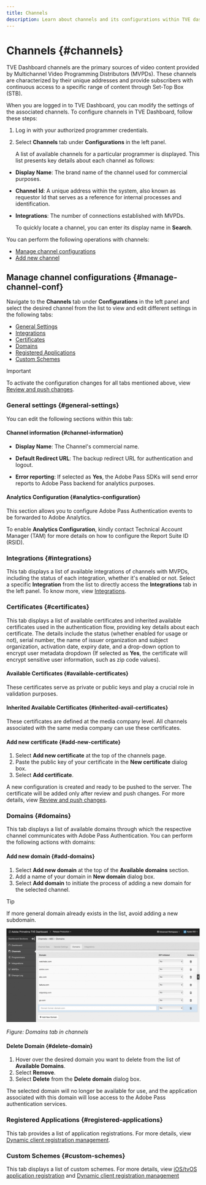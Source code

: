 ```yaml
---
title: Channels
description: Learn about channels and its configurations within TVE dashboard.
---
```


# Channels {#channels}

TVE Dashboard channels are the primary sources of video content provided by Multichannel Video Programming Distributors (MVPDs). These channels are characterized by their unique addresses and provide subscribers with continuous access to a specific range of content through Set-Top Box (STB).

When you are logged in to TVE Dashboard, you can modify the settings of the associated channels. To configure channels in TVE Dashboard, follow these steps:

1. Log in with your authorized programmer credentials.
1. Select **Channels** tab under **Configurations** in the left panel. 

   A list of available channels for a particular programmer is displayed. This list presents key details about each channel as follows:

* **Display Name**: The brand name of the channel used for commercial purposes.
* **Channel Id**: A unique address within the system, also known as requestor Id that serves as a reference for internal processes and identification.
* **Integrations**: The number of connections established with MVPDs.

   To quickly locate a channel, you can enter its display name in **Search**.

You can perform the following operations with channels:

* [Manage channel configurations](#manage-channel-conf)
* [Add new channel](#add-new-channel)

## Manage channel configurations {#manage-channel-conf}

Navigate to the **Channels** tab under **Configurations** in the left panel and select the desired channel from the list to view and edit different settings in the following tabs:

* [General Settings](#general-settings)
* [Integrations](#integrations)
* [Certificates](#certificates)
* [Domains](#domains)
* [Registered Applications](#registered-applications)
* [Custom Schemes](#custom-schemes) 

>[!IMPORTANT]
>
> To activate the configuration changes for all tabs mentioned above, view [Review and push changes](/help/authentication/tve-dashboard-review-push-changes.md). 

### General settings {#general-settings}

You can edit the following sections within this tab:

#### Channel information {#channel-information}

* **Display Name**: The Channel's commercial name.

* **Default Redirect URL**: The backup redirect URL for authentication and logout.

* **Error reporting**: If selected as **Yes**, the Adobe Pass SDKs will send error reports to Adobe Pass backend for analytics purposes.

#### Analytics Configuration {#analytics-configuration}

This section allows you to configure Adobe Pass Authentication events to be forwarded to Adobe Analytics.

To enable **Analytics Configuration**, kindly contact Technical Account Manager (TAM) for more details on how to configure the Report Suite ID (RSID).

### Integrations {#integrations}

This tab displays a list of available integrations of channels with MVPDs, including the status of each integration, whether it's enabled or not. Select a specific **Integration** from the list to directly access the **Integrations** tab in the left panel. To know more, view [Integrations](/help/authentication/tve-dashboard-integrations.md).

### Certificates {#certificates}

This tab displays a list of available certificates and inherited available certificates used in the authentication flow, providing key details about each certificate. The details include the status (whether enabled for usage or not), serial number, the name of issuer organization and subject organization, activation date, expiry date, and a drop-down option to encrypt user metadata dropdown (If selected as **Yes**, the certificate will encrypt sensitive user information, such as zip code values).

#### Available Certificates {#available-certificates}

These certificates serve as private or public keys and play a crucial role in validation purposes.

#### Inherited Available Certificates {#inherited-avail-certificates}

These certificates are defined at the media company level. All channels associated with the same media company can use these certificates.

#### Add new certificate {#add-new-certificate}

1. Select **Add new certificate** at the top of the channels page.
1. Paste the public key of your certificate in the **New certificate** dialog box.
1. Select **Add certificate**.

A new configuration is created and ready to be pushed to the server. The certificate will be added only after review and push changes. For more details, view [Review and push changes](/help/authentication/tve-dashboard-review-push-changes.md).

### Domains {#domains}

This tab displays a list of available domains through which the respective channel communicates with Adobe Pass Authentication. You can perform the following actions with domains:

#### Add new domain {#add-domains}

1. Select **Add new domain** at the top of the **Available domains** section.
1. Add a name of your domain in **New domain** dialog box. 
1. Select **Add domain** to initiate the process of adding a new domain for the selected channel.

>[!TIP]
>
> If more general domain already exists in the list, avoid adding a new subdomain.

![Add a new domain to a selected channel section](assets/add-domain-to-channel-sec.png)

*Figure: Domains tab in channels*

#### Delete Domain {#delete-domain}

1. Hover over the desired domain you want to delete from the list of **Available Domains**.
1. Select **Remove**.
1. Select **Delete** from the **Delete domain** dialog box.

The selected domain will no longer be available for use, and the application associated with this domain will lose access to the Adobe Pass authentication services.

### Registered Applications {#registered-applications}

This tab provides a list of application registrations. For more details, view [Dynamic client registration management](/help/authentication/dynamic-client-registration-management.md).

### Custom Schemes {#custom-schemes}

This tab displays a list of custom schemes. For more details, view [iOS/tvOS application registration](/help/authentication/iostvos-application-registration.md) and [Dynamic client registration management](/help/authentication/dynamic-client-registration-management.md)
